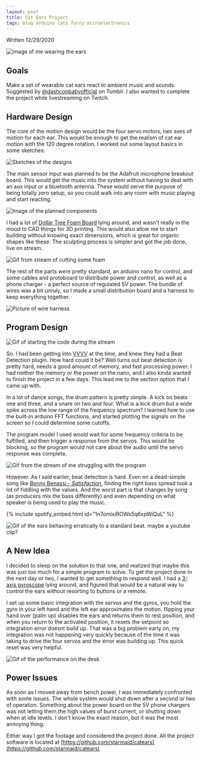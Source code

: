 ```yaml
---
layout: post
title: Cat Ears Project
tags: blog arduino cats furry microelectronics
---
```


Written 12/29/2020

![image of me wearing the ears](./cat-ears_assets/1.jpg)

## Goals

Make a set of wearable cat ears react to ambient music and sounds. Suggested by [@dashconbabyofficial](https://dashconbabyofficial.tumblr.com/) on Tumblr. I also wanted to complete the project while livestreaming on Twitch.

## Hardware Design

The core of the motion design would be the four servo motors, two axes of motion for each ear. This would be enough to get the realism of cat ear motion with the 120 degree rotation. I worked out some layout basics in some sketches:

![Sketches of the designs](./cat-ears_assets/2.jpg)

The main sensor input was planned to be the Adafruit microphone breakout board. This would get the music into the system without having to deal with an aux input or a bluetooth antenna. These would serve the purpose of being totally zero setup, so you could walk into any room with music playing and start reacting.

![Image of the planned components](./cat-ears_assets/3.jpg)

I had a lot of [Dollar Tree Foam Board](https://www.dollartree.com/readi-board-white-foam-boards/809955?sscid=a1k3_etby3) lying around, and wasn't really in the mood to CAD things for 3D printing. This would also allow me to start building without knowing exact dimensions, which is great for organic shapes like these. The sculpting process is simpler and got the job done, live on stream.

![Gif from stream of cutting some foam](./cat-ears_assets/4.gif)

The rest of the parts were pretty standard, an arduino nano for control, and some cables and protoboard to distribute power and control, as well as a phone charger - a perfect source of regulated 5V power. The bundle of wires was a bit unruly, so I made a small distribution board and a harness to keep everything together.

![Picture of wire harness](./cat-ears_assets/5.jpg)


## Program Design

![Gif of starting the code during the stream](./cat-ears_assets/6.gif)

So. I had been getting into [VVVV](https://vvvv.org/) at the time, and knew they had a Beat Detection plugin. How hard could it be? Well turns out beat detection is pretty hard, needs a good amount of memory, and fast processing power. I had neither the memory or the power on the nano, and I also kinda wanted to finish the project in a few days. This lead me to the section option that I came up with.

In a lot of dance songs, the drum pattern is pretty simple. A kick on beats one and three, and a snare on two and four. What is a kick drum but a wide spike across the low range of the frequency spectrum? I learned how to use the built-in arduino FFT functions, and started plotting the signals on the screen so I could determine some cutoffs.

The program model I used would wait for some frequency criteria to be fulfilled, and then trigger a response from the servos. This would be blocking, so the program would not care about the audio until the servo response was complete.

![Gif from the stream of me struggling with the program](./cat-ears_assets/7.gif)

However. As I said earlier, beat detection is hard. Even on a dead-simple song like [Benny Benassi - *Satisfaction*](https://open.spotify.com/track/1n7omixiROWs5q6xpWiQuL?si=818d86d16b9446ee), finding the right bass spread took a lot of fiddling with the values. And the worst part is that changes by song (as producers mix the bass differently) and even depending on what speaker is being used to play the music.

{% include spotify_embed.html id="1n7omixiROWs5q6xpWiQuL" %}

![Gif of the ears behaving erratically to a standard beat. maybe a youtube clip?](./cat-ears_assets/8.gif)

## A New Idea

I decided to sleep on the solution to that one, and realized that maybe this was just too much for a simple program to solve. To get the project done in the next day or two, I wanted to get something to respond well. I had a [3-axis gyroscope](https://www.parallax.com/product/gyroscope-module-3-axis-l3g4200d/) lying around, and figured that would be a natural way to control the ears without resorting to buttons or a remote.

I set up some basic integration with the servos and the gyros, you hold the gyro in your left hand and the left ear approximates the motion. flipping your hand over (palm up) disables the ears and returns them to rest position, and when you return to the activated position, it resets the setpoint so integration error doesnt build up. That was a big problem early on, my integration was not happening very quickly because of the time it was taking to drive the four servos and the error was building up. This quick reset was very helpful.

![Gif of the performance on the desk](./cat-ears_assets/9.gif)

## Power Issues

As soon as I moved away from bench power, I was immediately confronted with some issues. The whole system would shut down after a second or two of operation. Something about the power board on the 5V phone chargers was not letting them the high values of burst current, or shutting down when at idle levels. I don't know the exact reason, but it was the most annoying thing. 

Either way I got the footage and considered the project done. All the project software is located at [https://github.com/starmaid/catears](https://github.com/starmaid/catears)


